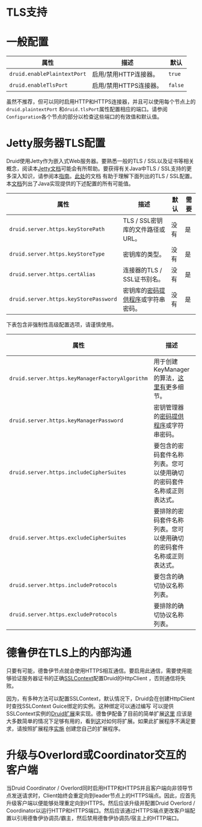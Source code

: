 # TLS支持

# 一般配置

| 属性                        | 描述                   | 默认    |
| --------------------------- | ---------------------- | ------- |
| `druid.enablePlaintextPort` | 启用/禁用HTTP连接器。  | `true`  |
| `druid.enableTlsPort`       | 启用/禁用HTTPS连接器。 | `false` |

虽然不推荐，但可以同时启用HTTP和HTTPS连接器，并且可以使用每个节点上的`druid.plaintextPort` 和`druid.tlsPort`属性配置相应的端口。请参阅`Configuration`各个节点的部分以检查这些端口的有效值和默认值。

# Jetty服务器TLS配置

Druid使用Jetty作为嵌入式Web服务器。要熟悉一般的TLS / SSL以及证书等相关概念，阅读本[Jetty文档](http://www.eclipse.org/jetty/documentation/9.3.x/configuring-ssl.html)可能会有所帮助。要获得有关Java中TLS / SSL支持的更多深入知识，请参阅本[指南](http://docs.oracle.com/javase/8/docs/technotes/guides/security/jsse/JSSERefGuide.html)。[此处](http://www.eclipse.org/jetty/documentation/9.3.x/configuring-ssl.html#configuring-sslcontextfactory)的文档 有助于理解下面列出的TLS / SSL配置。本[文档](http://docs.oracle.com/javase/8/docs/technotes/guides/security/StandardNames.html)列出了Java实现提供的下述配置的所有可能值。

| 属性                                  | 描述                                                         | 默认 | 需要 |
| ------------------------------------- | ------------------------------------------------------------ | ---- | ---- |
| `druid.server.https.keyStorePath`     | TLS / SSL密钥库的文件路径或URL。                             | 没有 | 是   |
| `druid.server.https.keyStoreType`     | 密钥库的类型。                                               | 没有 | 是   |
| `druid.server.https.certAlias`        | 连接器的TLS / SSL证书别名。                                  | 没有 | 是   |
| `druid.server.https.keyStorePassword` | 密钥库的[密码提供程序](http://druid.io/docs/0.12.3/operations/password-provider.html)或字符串密码。 | 没有 | 是   |

下表包含非强制性高级配置选项，请谨慎使用。

| 属性                                            | 描述                                                         | 默认                                                    | 需要 |
| ----------------------------------------------- | ------------------------------------------------------------ | ------------------------------------------------------- | ---- |
| `druid.server.https.keyManagerFactoryAlgorithm` | 用于创建KeyManager的算法，[这里有](https://docs.oracle.com/javase/7/docs/technotes/guides/security/jsse/JSSERefGuide.html#KeyManager)更多细节。 | `javax.net.ssl.KeyManagerFactory.getDefaultAlgorithm()` | 没有 |
| `druid.server.https.keyManagerPassword`         | 密钥管理器的[密码提供程序](http://druid.io/docs/0.12.3/operations/password-provider.html)或字符串密码。 | 没有                                                    | 没有 |
| `druid.server.https.includeCipherSuites`        | 要包含的密码套件名称列表。您可以使用确切的密码套件名称或正则表达式。 | Jetty的默认包括密码列表                                 | 没有 |
| `druid.server.https.excludeCipherSuites`        | 要排除的密码套件名称列表。您可以使用确切的密码套件名称或正则表达式。 | Jetty的默认排除密码列表                                 | 没有 |
| `druid.server.https.includeProtocols`           | 要包含的确切协议名称列表。                                   | Jetty的默认包括协议列表                                 | 没有 |
| `druid.server.https.excludeProtocols`           | 要排除的确切协议名称列表。                                   | Jetty的默认排除协议列表                                 | 没有 |

# 德鲁伊在TLS上的内部沟通

只要有可能，德鲁伊节点就会使用HTTPS相互通信。要启用此通信，需要使用能够验证服务器证书的正确[SSLContext](http://docs.oracle.com/javase/8/docs/api/javax/net/ssl/SSLContext.html)配置Druid的HttpClient ，否则通信将失败。

因为，有多种方法可以配置SSLContext，默认情况下，Druid会在创建HttpClient时查找SSLContext Guice绑定的实例。这种绑定可以通过编写 可以提供SSLContext实例的[Druid扩展](http://druid.io/docs/0.12.3/development/extensions.html)来实现。德鲁伊配备了目前的简单扩展[这里](http://druid.io/docs/0.12.3/development/extensions-core/simple-client-sslcontext.html) 应该是大多数简单的情况下足够有用的，看到[这](http://druid.io/docs/0.12.3/operations/including-extensions.html)对如何将扩展。如果此扩展程序不满足要求，请按照扩展程序[实施](https://github.com/druid-io/druid/tree/master/extensions-core/simple-client-sslcontext) 创建您自己的扩展程序。

# 升级与Overlord或Coordinator交互的客户端

当Druid Coordinator / Overlord同时启用HTTP和HTTPS并且客户端向非领导节点发送请求时，Client始终会重定向到leader节点上的HTTPS端点。因此，应首先升级客户端以便能够处理重定向到HTTPS。然后应该升级并配置Druid Overlord / Coordinator以运行HTTP和HTTPS端口。然后应该通过HTTPS端点更改客户端配置以引用德鲁伊协调员/霸主，然后禁用德鲁伊协调员/宿主上的HTTP端口。